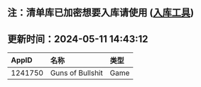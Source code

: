 ## 注：清单库已加密想要入库请使用 ([入库工具](https://github.com/BlankTMing/ManifestAutoUpdate/releases))

## 更新时间：2024-05-11 14:43:12
| AppID | 名称 | 类型  |
| :-------------------- | :----------------------------- | :----------- |
| 1241750 | Guns of Bullshit| Game |
